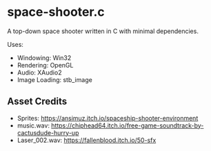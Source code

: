 space-shooter.c
===============
A top-down space shooter written in C with minimal dependencies.

Uses:
- Windowing: Win32
- Rendering: OpenGL
- Audio: XAudio2
- Image Loading: stb_image

Asset Credits
-------------
- Sprites: https://ansimuz.itch.io/spaceship-shooter-environment
- music.wav: https://chiphead64.itch.io/free-game-soundtrack-by-cactusdude-hurry-up
- Laser_002.wav: https://fallenblood.itch.io/50-sfx